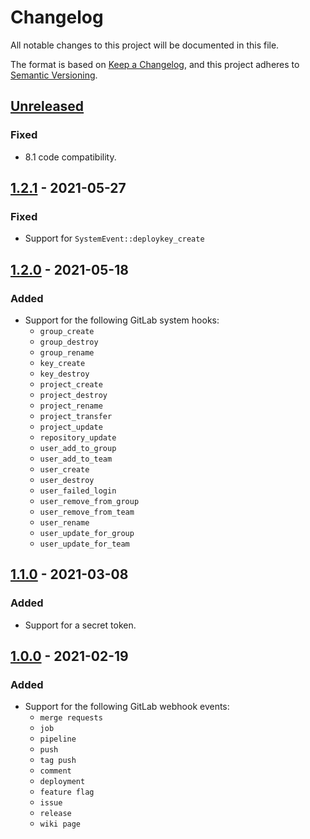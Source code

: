 # Changelog
All notable changes to this project will be documented in this file.

The format is based on [Keep a Changelog](https://keepachangelog.com/en/1.0.0/),
and this project adheres to [Semantic Versioning](https://semver.org/spec/v2.0.0.html).

## [Unreleased]
### Fixed
- 8.1 code compatibility.

## [1.2.1] - 2021-05-27
### Fixed
- Support for `SystemEvent::deploykey_create`

## [1.2.0] - 2021-05-18
### Added
- Support for the following GitLab system hooks:
  - `group_create`
  - `group_destroy`
  - `group_rename`
  - `key_create`
  - `key_destroy`
  - `project_create`
  - `project_destroy`
  - `project_rename`
  - `project_transfer`
  - `project_update`
  - `repository_update`
  - `user_add_to_group`
  - `user_add_to_team`
  - `user_create`
  - `user_destroy`
  - `user_failed_login`
  - `user_remove_from_group`
  - `user_remove_from_team`
  - `user_rename`
  - `user_update_for_group`
  - `user_update_for_team`

## [1.1.0] - 2021-03-08
### Added
- Support for a secret token.

## [1.0.0] - 2021-02-19
### Added
- Support for the following GitLab webhook events:
  - `merge requests`
  - `job`
  - `pipeline`
  - `push`
  - `tag push`
  - `comment`
  - `deployment`
  - `feature flag`
  - `issue`
  - `release`
  - `wiki page`

[Unreleased]: https://github.com/iwink/gitlab-webhook-bundle/compare/v1.2.1...main
[1.2.1]: https://github.com/iwink/gitlab-webhook-bundle/compare/v1.2.0...v1.2.1
[1.2.0]: https://github.com/iwink/gitlab-webhook-bundle/compare/v1.1.0...v1.2.0
[1.1.0]: https://github.com/iwink/gitlab-webhook-bundle/compare/v1.0.0...v1.1.0
[1.0.0]: https://github.com/iwink/gitlab-webhook-bundle/releases/tag/v1.0.0
